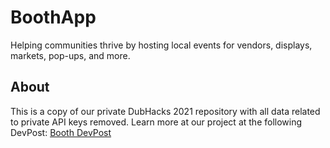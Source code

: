 # BoothApp
Helping communities thrive by hosting local events for vendors, displays, markets, pop-ups, and more.
## About
This is a copy of our private DubHacks 2021 repository with all data related to private API keys removed. Learn more at our project at the following
DevPost: [Booth DevPost](https://devpost.com/software/booth)